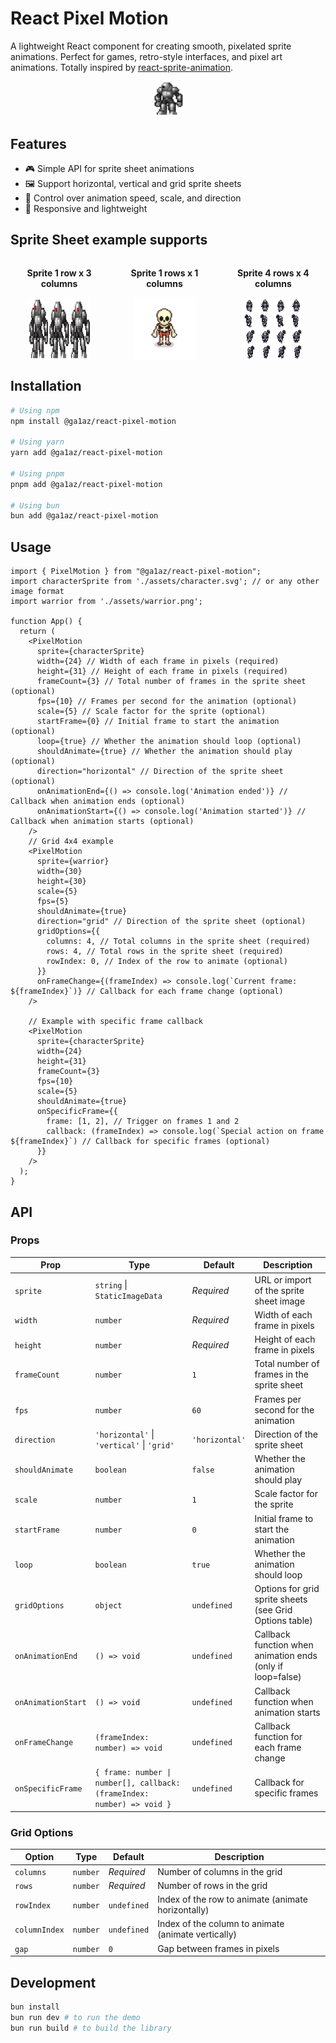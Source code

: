 # React Pixel Motion

A lightweight React component for creating smooth, pixelated sprite animations. Perfect for games, retro-style interfaces, and pixel art animations. Totally inspired by [react-sprite-animation](https://github.com/jcblw/react-sprite-animator).

<div align="center">
  <img src="./src/assets/demo.gif" alt="Demo" width="50" />
</div>


## Features

- 🎮 Simple API for sprite sheet animations
- 🖼️ Support horizontal, vertical and grid sprite sheets
- 🔄 Control over animation speed, scale, and direction
- 📱 Responsive and lightweight

## Sprite Sheet example supports

<div align="center" style="display: flex; gap: 10px; justify-content: center; font-weight: bold;">
  <div style="display: flex; flex-direction: column; align-items: center;">
    <p>Sprite 1 row x 3 columns</p>
    <img src="./src/assets/guardbot1.svg" alt="Sprite Sheet Example" width="100" height="100" />
  </div>
  <div style="display: flex; flex-direction: column; align-items: center;">
    <p>Sprite 1 rows x 1 columns</p>
    <img src="./src/assets/skeleton.png" alt="Sprite Sheet Example" width="100" height="100" />
  </div>
  <div style="display: flex; flex-direction: column; align-items: center;">
    <p>Sprite 4 rows x 4 columns</p>
    <img src="./src/assets/warrior.png" alt="Sprite Sheet Example" width="100" height="100" />
  </div>
</div>

## Installation

```bash
# Using npm
npm install @ga1az/react-pixel-motion

# Using yarn
yarn add @ga1az/react-pixel-motion

# Using pnpm
pnpm add @ga1az/react-pixel-motion

# Using bun
bun add @ga1az/react-pixel-motion
```

## Usage

```tsx
import { PixelMotion } from "@ga1az/react-pixel-motion";
import characterSprite from './assets/character.svg'; // or any other image format
import warrior from './assets/warrior.png';

function App() {
  return (
    <PixelMotion
      sprite={characterSprite}
      width={24} // Width of each frame in pixels (required)
      height={31} // Height of each frame in pixels (required)
      frameCount={3} // Total number of frames in the sprite sheet (optional)
      fps={10} // Frames per second for the animation (optional)
      scale={5} // Scale factor for the sprite (optional)
      startFrame={0} // Initial frame to start the animation (optional)
      loop={true} // Whether the animation should loop (optional)
      shouldAnimate={true} // Whether the animation should play (optional)
      direction="horizontal" // Direction of the sprite sheet (optional)
      onAnimationEnd={() => console.log('Animation ended')} // Callback when animation ends (optional)
      onAnimationStart={() => console.log('Animation started')} // Callback when animation starts (optional)
    />
    // Grid 4x4 example
    <PixelMotion
      sprite={warrior}
      width={30}
      height={30}
      scale={5}
      fps={5}
      shouldAnimate={true}
      direction="grid" // Direction of the sprite sheet (optional)
      gridOptions={{
        columns: 4, // Total columns in the sprite sheet (required)
        rows: 4, // Total rows in the sprite sheet (required)
        rowIndex: 0, // Index of the row to animate (optional)
      }}
      onFrameChange={(frameIndex) => console.log(`Current frame: ${frameIndex}`)} // Callback for each frame change (optional)
    />

    // Example with specific frame callback
    <PixelMotion
      sprite={characterSprite}
      width={24}
      height={31}
      frameCount={3}
      fps={10}
      scale={5}
      shouldAnimate={true}
      onSpecificFrame={{
        frame: [1, 2], // Trigger on frames 1 and 2
        callback: (frameIndex) => console.log(`Special action on frame ${frameIndex}`) // Callback for specific frames (optional)
      }}
    />
  );
}
```

## API

### Props


| Prop | Type | Default | Description |
|------|------|---------|-------------|
| `sprite` | `string` \| `StaticImageData` | *Required* | URL or import of the sprite sheet image |
| `width` | `number` | *Required* | Width of each frame in pixels |
| `height` | `number` | *Required* | Height of each frame in pixels |
| `frameCount` | `number` | `1` | Total number of frames in the sprite sheet |
| `fps` | `number` | `60` | Frames per second for the animation |
| `direction` | `'horizontal'` \| `'vertical'` \| `'grid'` | `'horizontal'` | Direction of the sprite sheet |
| `shouldAnimate` | `boolean` | `false` | Whether the animation should play |
| `scale` | `number` | `1` | Scale factor for the sprite |
| `startFrame` | `number` | `0` | Initial frame to start the animation |
| `loop` | `boolean` | `true` | Whether the animation should loop |
| `gridOptions` | `object` | `undefined` | Options for grid sprite sheets (see Grid Options table) |
| `onAnimationEnd` | `() => void` | `undefined` | Callback function when animation ends (only if loop=false) |
| `onAnimationStart` | `() => void` | `undefined` | Callback function when animation starts |
| `onFrameChange` | `(frameIndex: number) => void` | `undefined` | Callback function for each frame change |
| `onSpecificFrame` | `{ frame: number \| number[], callback: (frameIndex: number) => void }` | `undefined` | Callback for specific frames |

### Grid Options

| Option | Type | Default | Description |
|--------|------|---------|-------------|
| `columns` | `number` | *Required* | Number of columns in the grid |
| `rows` | `number` | *Required* | Number of rows in the grid |
| `rowIndex` | `number` | `undefined` | Index of the row to animate (animate horizontally) |
| `columnIndex` | `number` | `undefined` | Index of the column to animate (animate vertically) |
| `gap` | `number` | `0` | Gap between frames in pixels |

## Development

```bash
bun install
bun run dev # to run the demo
bun run build # to build the library
```

